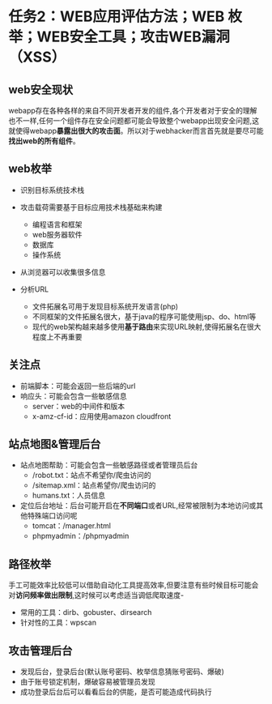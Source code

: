 # 任务2：WEB应用评估方法；WEB 枚举；WEB安全工具；攻击WEB漏洞（XSS）

## web安全现状

webapp存在各种各样的来自不同开发者开发的组件,各个开发者对于安全的理解也不一样,任何一个组件存在安全问题都可能会导致整个webapp出现安全问题,这就使得webapp**暴露出很大的攻击面**。所以对于webhacker而言首先就是要尽可能**找出web的所有组件**。

## web枚举

- 识别目标系统技术栈

- 攻击载荷需要基于目标应用技术栈基础来构建
  - 编程语言和框架
  - web服务器软件
  - 数据库
  - 操作系统
- 从浏览器可以收集很多信息
- 分析URL
  - 文件拓展名可用于发现目标系统开发语言(php)
  - 不同框架的文件拓展名很大，基于java的程序可能使用jsp、do、html等
  - 现代的web架构越来越多使用**基于路由**来实现URL映射,使得拓展名在很大程度上不再重要

## 关注点

- 前端脚本：可能会返回一些后端的url
- 响应头：可能会包含一些敏感信息
  - server：web的中间件和版本
  - x-amz-cf-id：应用使用amazon cloudfront



## 站点地图&管理后台

- 站点地图帮助：可能会包含一些敏感路径或者管理员后台
  - /robot.txt：站点不希望你/爬虫访问的
  - /sitemap.xml：站点希望你/爬虫访问的
  - humans.txt：人员信息
- 定位后台地址：后台可能开启在**不同端口**或者URL,经常被限制为本地访问或其他特殊端口访问呢
  - tomcat：/manager.html
  - phpmyadmin：/phpmyadmin



## 路径枚举

手工可能效率比较低可以借助自动化工具提高效率,但要注意有些时候目标可能会对**访问频率做出限制**,这时候可以考虑适当调低爬取速度-

- 常用的工具：dirb、gobuster、dirsearch
- 针对性的工具：wpscan

## 攻击管理后台

- 发现后台，登录后台(默认账号密码、枚举信息猜账号密码、爆破)
- 由于账号锁定机制，爆破容易被管理员发现
- 成功登录后台后可以看看后台的供能，是否可能造成代码执行